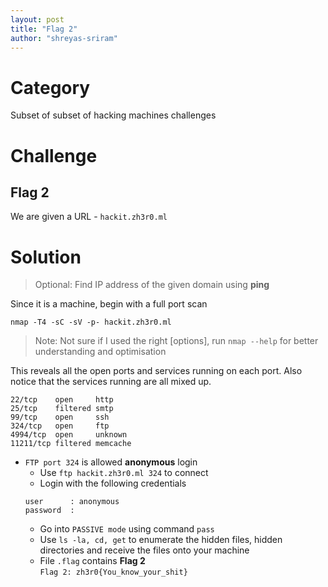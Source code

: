```yaml
---
layout: post
title: "Flag 2"
author: "shreyas-sriram"
---
```


# Category
Subset of subset of hacking machines challenges

# Challenge
## Flag 2
We are given a URL - ``` hackit.zh3r0.ml ```

# Solution

> Optional: Find IP address of the given domain using **ping**

Since it is a machine, begin with a full port scan

``` nmap -T4 -sC -sV -p- hackit.zh3r0.ml ```

> Note: Not sure if I used the right [options], run ``` nmap --help ``` for better understanding and optimisation

This reveals all the open ports and services running on each port. Also notice that the services running are all mixed up.

```
22/tcp    open     http
25/tcp    filtered smtp
99/tcp    open     ssh
324/tcp   open     ftp
4994/tcp  open     unknown
11211/tcp filtered memcache
```

* ``` FTP port 324 ``` is allowed **anonymous** login
	* Use ``` ftp hackit.zh3r0.ml 324 ``` to connect
	* Login with the following credentials
	```
	user      : anonymous
	password  :
	```
	* Go into ``` PASSIVE mode ``` using command ``` pass ```
	* Use ``` ls -la, cd, get ``` to enumerate the hidden files, hidden directories and receive the files onto your machine
	* File ``` .flag ``` contains **Flag 2**<br/>
	``` Flag 2: zh3r0{You_know_your_shit} ```